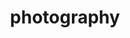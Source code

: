 ---
layout: page
title: photography
permalink: /photography/
description: An exploration of capturing mostly flowers & cityscapes.
nav: true
---